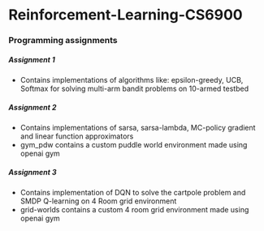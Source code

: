 # Reinforcement-Learning-CS6900


### Programming assignments

##### Assignment 1

* Contains implementations of algorithms like: epsilon-greedy, UCB, Softmax for solving multi-arm bandit problems 
on 10-armed testbed

##### Assignment 2

* Contains implementations of sarsa, sarsa-lambda, MC-policy gradient and linear function approximators
* gym_pdw contains a custom puddle world environment made using openai gym

##### Assignment 3

* Contains implementation of DQN to solve the cartpole problem and SMDP Q-learning on 4 Room grid environment
* grid-worlds contains a custom 4 room grid environment made using openai gym
